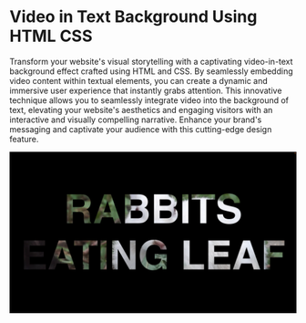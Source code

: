 # Video in Text Background Using HTML CSS

Transform your website's visual storytelling with a captivating video-in-text background effect crafted using HTML and CSS. By seamlessly embedding video content within textual elements, you can create a dynamic and immersive user experience that instantly grabs attention. This innovative technique allows you to seamlessly integrate video into the background of text, elevating your website's aesthetics and engaging visitors with an interactive and visually compelling narrative. Enhance your brand's messaging and captivate your audience with this cutting-edge design feature.

![Video in Text Background](VideoText.png)
